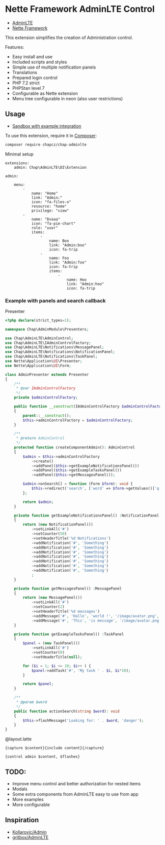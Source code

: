 # Nette Framework AdminLTE Control


* [AdminLTE](https://github.com/almasaeed2010/AdminLTE)
* [Nette Framework](https://nette.org/)

This extension simplifies the creation of Administration control.

Features:
- Easy install and use
- Included scripts and styles
- Simple use of multiple notification panels
- Translations
- Prepared login control
- PHP 7.2 strict
- PHPStan level 7 
- Configurable as Nette extension
- Menu tree configurable in neon (also user restrictions)


## Usage

* [Sandbox with example integration](https://github.com/chapcz/admin-sandbox)

To use this extension, require it in [Composer](https://getcomposer.org/):

```bash
composer require chapcz/chap-adminlte
```
Minimal setup
```neon
extensions:
	admin: Chap\AdminLTE\DI\Extension

admin:
	
	menu:
		-
			name: "Home"
			link: "Admin:"
			icon: "fa-files-o"
			resource: "home"
			privilege: "view"
		-
			name: "Dvaaa"
			icon: "fa-pie-chart"
			role: "user"
			items:
				-
					name: Boo
					link: "Admin:boo"
					icon: fa-trip
				-
					name: Foo
					link: "Admin:foo"
					icon: fa-trip
					items:
					    -
					        name: Hoo
					        link: "Admin:hoo"
					        icon: fa-trip
```
### Example with panels and search callback  

Presenter 
```php
<?php declare(strict_types=1);

namespace Chap\AdminModule\Presenters;

use Chap\AdminLTE\AdminControl;
use Chap\AdminLTE\IAdminControlFactory;
use Chap\AdminLTE\Notifications\MessagePanel;
use Chap\AdminLTE\Notifications\NotificationPanel;
use Chap\AdminLTE\Notifications\TaskPanel;
use Nette\Application\UI\Presenter;
use Nette\Application\UI\Form;

class AdminPresenter extends Presenter
{
    /**
     * @var IAdminControlFactory
     */
    private $adminControlFactory;

    public function __construct(IAdminControlFactory $adminControlFactory)
    {
        parent::__construct();
        $this->adminControlFactory = $adminControlFactory;
    }

    /**
     * @return AdminControl
     */
    protected function createComponentAdmin(): AdminControl
    {
        $admin = $this->adminControlFactory
            ->create()
            ->addPanel($this->getExampleNotificationsPanel())
            ->addPanel($this->getExampleTasksPanel())
            ->addPanel($this->getMessagesPanel());

        $admin->onSearch[] = function (Form $form): void {
            $this->redirect('search', ['word' => $form->getValues()['q']]);
        };

        return $admin;
    }

    private function getExampleNotificationsPanel() :NotificationPanel
    {
        return (new NotificationPanel())
            ->setLinkAll('#')
            ->setCounter(50)
            ->setHeaderTitle('%d Notifications')
            ->addNotification('#', 'Something')
            ->addNotification('#', 'Something')
            ->addNotification('#', 'Something')
            ->addNotification('#', 'Something')
            ->addNotification('#', 'Something')
            ->addNotification('#', 'Something')
            ->addNotification('#', 'Something')
            ;
    }

    private function getMessagesPanel() :MessagePanel
    {
        return (new MessagePanel())
            ->setLinkAll('#')
            ->setCounter(2)
            ->setHeaderTitle('%d messages')
            ->addMessage('#', 'Hallo', 'world !', '/image/avatar.png', '2 hours ago')
            ->addMessage('#', 'This', 'is message', '/image/avatar.png', '3 hours ago');
    }

    private function getExampleTasksPanel() :TaskPanel
    {
        $panel = (new TaskPanel())
            ->setLinkAll('#')
            ->setCounter(0)
            ->setHeaderTitle(null);

        for ($i = 1; $i <= 10; $i++ ) {
            $panel->addTask('#', 'My task ' . $i, $i*10);
        }

        return $panel;
    }

    /**
     * @param $word
     */
    public function actionSearch(string $word): void
    {
        $this->flashMessage('Looking for: ' . $word, 'danger');
    }
}

```

@layout.latte 
```latte
{capture $content}{include content}{/capture}

{control admin $content, $flashes}
```
## TODO:

- Improve menu control and better authorization for nested items
- Modals
- Some extra components from AdminLTE easy to use from app
- More examples
- More configurable
 
 
## Inspiration

- [Kollarovic/Admin](https://github.com/Kollarovic/Admin)
- [gritbox/AdminLTE](https://github.com/gritbox/AdminLTE)
